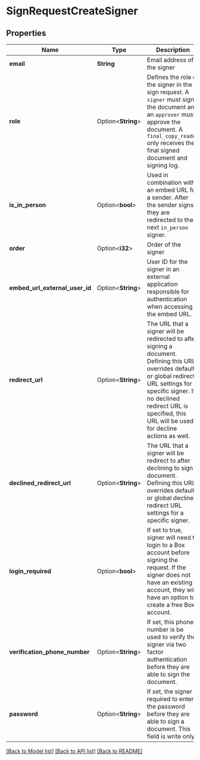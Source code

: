 # SignRequestCreateSigner

## Properties

Name | Type | Description | Notes
------------ | ------------- | ------------- | -------------
**email** | **String** | Email address of the signer | 
**role** | Option<**String**> | Defines the role of the signer in the sign request. A `signer` must sign the document and an `approver` must approve the document. A `final_copy_reader` only receives the final signed document and signing log. | [optional][default to Signer]
**is_in_person** | Option<**bool**> | Used in combination with an embed URL for a sender. After the sender signs, they are redirected to the next `in_person` signer. | [optional]
**order** | Option<**i32**> | Order of the signer | [optional]
**embed_url_external_user_id** | Option<**String**> | User ID for the signer in an external application responsible for authentication when accessing the embed URL. | [optional]
**redirect_url** | Option<**String**> | The URL that a signer will be redirected to after signing a document. Defining this URL overrides default or global redirect URL settings for a specific signer. If no declined redirect URL is specified, this URL will be used for decline actions as well. | [optional]
**declined_redirect_url** | Option<**String**> | The URL that a signer will be redirect to after declining to sign a document. Defining this URL overrides default or global declined redirect URL settings for a specific signer. | [optional]
**login_required** | Option<**bool**> | If set to true, signer will need to login to a Box account before signing the request. If the signer does not have an existing account, they will have an option to create a free Box account. | [optional]
**verification_phone_number** | Option<**String**> | If set, this phone number is be used to verify the signer via two factor authentication before they are able to sign the document. | [optional]
**password** | Option<**String**> | If set, the signer is required to enter the password before they are able to sign a document. This field is write only. | [optional]

[[Back to Model list]](../README.md#documentation-for-models) [[Back to API list]](../README.md#documentation-for-api-endpoints) [[Back to README]](../README.md)


